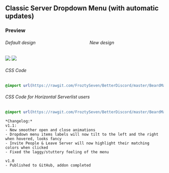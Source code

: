 
## Classic Server Dropdown Menu (with automatic updates)

### Preview
###### Default design             New design

![](https://vgy.me/1UoDEF.gif) ![](https://vgy.me/lml6YC.gif)


###### CSS Code
```css
@import url(https://rawgit.com/FroztySeven/BetterDiscord/master/BeardMaterial_Addons/ClassicServerDropdown/.css/ClassicServerDropdown.css);
```
###### CSS Code for Horizontal Serverlist users
```css
@import url(https://rawgit.com/FroztySeven/BetterDiscord/master/BeardMaterial_Addons/ClassicServerDropdown/.css/ClassicServerDropdown_HS.css);
```
```
*Changelog:*
v1.1:
- New smoother open and close animations
- Dropdown menu items labels will now tilt to the left and the right when hovered, looks fancy
- Invite People & Leave Server will now highlight their matching colors when clicked
- Fixed the laggy/stuttery feeling of the menu

v1.0
- Published to GitHub, addon completed
```

